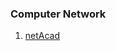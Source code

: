 ### Computer Network
1. [netAcad](https://www.netacad.com/dashboard "Best resources for free courses")